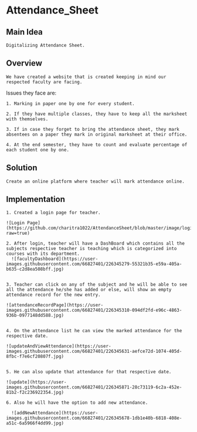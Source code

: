 # Attendance_Sheet

## Main Idea

    Digitalizing Attendance Sheet. 

## Overview 

    We have created a website that is created keeping in mind our respected faculty are facing. 

Issues they face are: 
    
    1. Marking in paper one by one for every student.
    
    2. If they have multiple classes, they have to keep all the marksheet with themselves.

    3. If in case they forget to bring the attendance sheet, they mark absentees on a paper they mark in original marksheet at their office. 

    4. At the end semester, they have to count and evaluate percentage of each student one by one.

## Solution

    Create an online platform where teacher will mark attendance online.

## Implementation

    1. Created a login page for teacher.

    ![Login Page](https://github.com/charitra1022/AttendanceSheet/blob/master/image/loginPage.jpg?raw=true)

    2. After login, teacher will have a DashBoard which contains all the subjects respective teacher is teaching which is categorized into courses with its department.
      ![facultyDashboard](https://user-images.githubusercontent.com/66827401/226345279-55321b35-e59a-405a-b635-c2d8ea508bff.jpg)

    
    3. Teacher can click on any of the subject and he will be able to see all the attendance he/she has added or else, will show an empty attendance record for the new entry.

    ![attendanceRecordPage](https://user-images.githubusercontent.com/66827401/226345310-094df2fd-e96c-4863-936b-0977148dd588.jpg)

    
    4. On the attendance list he can view the marked attendance for the respective date. 
    
    ![updateAndViewAttendance](https://user-images.githubusercontent.com/66827401/226345631-aefce72d-1074-405d-8fbc-f7e6cf20807f.jpg)

    
    5. He can also update that attendance for that respective date.

    ![update](https://user-images.githubusercontent.com/66827401/226345871-28c73119-6c2a-452e-81b2-f2c236922354.jpg)
    
    6. Also he will have the option to add new attendance.
      
      ![addNewAttendance](https://user-images.githubusercontent.com/66827401/226345678-1db1e40b-6818-408e-a51c-6a5966f4dd99.jpg)



 
